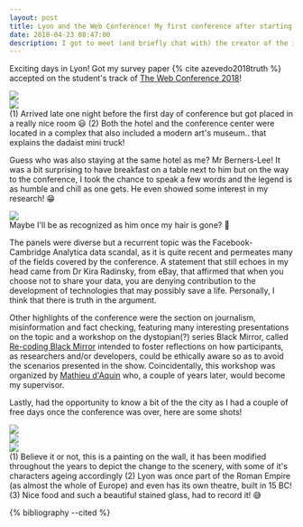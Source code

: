```yaml
---
layout: post
title: Lyon and the Web Conference! My first conference after starting the PhD! 🎓
date: 2018-04-23 08:47:00
description: I got to meet (and briefly chat with) the creator of the internet! 🌐
---
```


Exciting days in Lyon! Got my survey paper {% cite azevedo2018truth %} accepted on the student's track of [The Web Conference 2018](https://www2018.thewebconf.org)! 


<div class="row mt-3">
    <div class="col-sm mt-3 mt-md-0">
        <img class="img-fluid rounded z-depth-1" src="{{ site.baseurl }}/assets/img/www18/IMG_1543.JPG">
    </div>
    <div class="col-sm mt-3 mt-md-0">
        <img class="img-fluid rounded z-depth-1" src="{{ site.baseurl }}/assets/img/www18/IMG_1571.JPG">
    </div>
</div>
<div class="caption">
    (1) Arrived late one night before the first day of conference but got placed in a really nice room 😃
    (2) Both the hotel and the conference center were located in a complex that also included a modern art's museum.. that explains the dadaist mini truck!
</div>


Guess who was also staying at the same hotel as me? Mr Berners-Lee! It was a bit surprising to have breakfast on a table next to him but on the way to the conference, I took the chance to speak a few words and the legend is as humble and chill as one gets. He even showed some interest in my research! 😁

<img class="img-fluid rounded z-depth-1" src="{{ site.baseurl }}/assets/img/www18/berners-lee.JPG">
<div class="caption">
    Maybe I'll be as recognized as him once my hair is gone? 🤔
</div>

The panels were diverse but a recurrent topic was the Facebook-Cambridge Analytica data scandal, as it is quite recent and permeates many of the fields covered by the conference. A statement that still echoes in my head came from Dr Kira Radinsky, from eBay, that affirmed that when you choose not to share your data, you are denying contribution to the development of technologies that may possibly save a life. Personally, I think that there is truth in the argument.

Other highlights of the conference were the section on journalism, misinformation and fact checking, featuring many interesting presentations on the topic and a workshop on the dystopian(?) series Black Mirror, called [Re-coding Black Mirror](https://kmitd.github.io/recoding-black-mirror/rbm-2018.html) intended to foster reflections on how participants, as researchers and/or developers, could be ethically aware so as to avoid the scenarios presented in the show. Coincidentally, this workshop was organized by [Mathieu d'Aquin](https://mdaquin.github.io) who, a couple of years later, would become my supervisor.

Lastly, had the opportunity to know a bit of the the city as I had a couple of free days once the conference was over, here are some shots!

<div class="row mt-3">
    <div class="col-sm mt-3 mt-md-0">
        <img class="img-fluid rounded z-depth-1" src="{{ site.baseurl }}/assets/img/www18/IMG_1581.JPG">
    </div>
    <div class="col-sm mt-3 mt-md-0">
        <img class="img-fluid rounded z-depth-1" src="{{ site.baseurl }}/assets/img/www18/IMG_1587.JPG">
    </div>
    <div class="col-sm mt-3 mt-md-0">
        <img class="img-fluid rounded z-depth-1" src="{{ site.baseurl }}/assets/img/www18/IMG_1591.JPG">
	</div>
</div>
<div class="caption">
    (1) Believe it or not, this is a painting on the wall, it has been modified throughout the years to depict the change to the scenery, with some of it's characters ageing accordingly
    (2) Lyon was once part of the Roman Empire (as almost the whole of Europe) and even has its own theatre, built in 15 BC!
    (3) Nice food and such a beautiful stained glass, had to record it! 😅
</div>


{% bibliography --cited %}